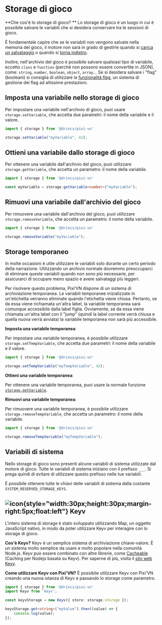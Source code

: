 # Storage di gioco

\*\*Che cos'è lo storage di gioco? \*\* Lo storage di gioco è un luogo in cui è possibile salvare le variabili che si desidera conservare tra le sessioni di gioco.

È fondamentale capire che se le variabili non vengono salvate nella memoria del gioco, il motore non sarà in grado di gestirle quando si [carica un salvataggio](/start/save#load) o quando si [torna indietro](/start/labels-flow.md#go-back).

Inoltre, nell'archivio del gioco è possibile salvare qualsiasi tipo di variabile, eccetto `class` e `function` (perché non possono essere convertite in JSON), come: `string`, `number`, `boolean`, `object`, `array`... Se si desidera salvare i "flag" (booleani) si consiglia di utilizzare la [funzionalità flag](/start/flags), un sistema di gestione dei flag ad altissime prestazioni.

## Imposta una variabile nello storage di gioco

Per impostare una variabile nell'archivio di gioco, puoi usare `storage.setVariable`, che accetta due parametri: il nome della variabile e il valore.

```typescript
import { storage } from '@drincs/pixi-vn'

storage.setVariable("myVariable", 42);
```

## Ottieni una variabile dallo storage di gioco

Per ottenere una variabile dall'archivio del gioco, puoi utilizzare `storage.getVariable`, che accetta un parametro: il nome della variabile.

```typescript
import { storage } from '@drincs/pixi-vn'

const myVariable = storage.getVariable<number>("myVariable");
```

## Rimuovi una variabile dall'archivio del gioco

Per rimuovere una variabile dall'archivio del gioco, puoi utilizzare `storage.removeVariable`, che accetta un parametro: il nome della variabile.

```typescript
import { storage } from '@drincs/pixi-vn'

storage.removeVariable("myVariable");
```

## Storage temporaneo

In molte occasioni è utile utilizzare le variabili solo durante un certo periodo della narrazione. Utilizzando un archivio normale dovremmo preoccuparci di eliminare queste variabili quando non sono più necessarie, per assicurarci di occupare meno spazio e avere salvataggi più leggeri.

Per risolvere questo problema, Pixi’VN dispone di un sistema di archiviazione temporanea. Le variabili temporanee inizializzate in un'etichetta verranno eliminate quando l'etichetta viene chiusa. Pertanto, se da essa viene richiamata un'altra label, la variabile temporanea sarà comunque accessibile dalla label figlia. Ovviamente, se da essa viene chiamata un'altra label con il "jump" (quindi la label corrente verrà chiusa e quella nuova verrà avviata) la variabile temporanea non sarà più accessibile.

**Imposta una variabile temporanea**:

Per impostare una variabile temporanea, è possibile utilizzare `storage.setTempVariable`, che accetta due parametri: il nome della variabile e il valore.

```typescript
import { storage } from '@drincs/pixi-vn'

storage.setTempVariable("myTempVariable", 42);
```

**Ottieni una variabile temporanea**:

Per ottenere una variabile temporanea, puoi usare la normale funzione [`storage.getVariable`](#get-a-variable-from-the-game-storage).

**Rimuovi una variabile temporanea**:

Per rimuovere una variabile temporanea, è possibile utilizzare `storage.removeTempVariable`, che accetta un parametro: il nome della variabile.

```typescript
import { storage } from '@drincs/pixi-vn'

storage.removeTempVariable("myTempVariable");
```

## Variabili di sistema

Nello storage di gioco sono presenti alcune variabili di sistema utilizzate dal motore di gioco. Tutte le variabili di sistema iniziano con il prefisso `___`.
Si prega quindi di evitare di utilizzare questo prefisso nelle tue variabili.

È possibile ottenere tutte le chiavi delle variabili di sistema dalla costante `SYSTEM_RESERVED_STORAGE_KEYS`.

## ![icon](/keyv.svg){style="width:30px;height:30px;margin-right:5px;float:left"} Keyv

L'intero sistema di storage è stato sviluppato utilizzando Map, un oggetto JavaScript nativo, in modo da poter utilizzare Keyv per interagire con lo storage di gioco.

**Cos'è Keyv?** Keyv è un semplice sistema di archiviazione chiave-valore. È un sistema molto semplice da usare e molto popolare nella comunità Node.js. Keyv può essere combinato con altre librerie, come [Cacheable](https://cacheable.org/) (Caching per Nodejs basata su Keyv). Per saperne di più, visita il [sito web Keyv](https://keyv.org/).

**Come utilizzare Keyv con Pixi'VN?** È possibile utilizzare Keyv con Pixi'VN creando una nuova istanza di Keyv e passando lo storage come parametro.

```typescript
import { storage } from '@drincs/pixi-vn'
import Keyv from 'keyv';

const keyvStorage = new Keyv({ store: storage.storage });

keyvStorage.get<string>("myValue").then((value) => {
    console.log(value);
});
```

